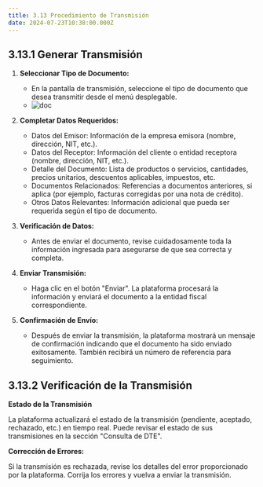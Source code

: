 ```yaml
---
title: 3.13 Procedimiento de Transmisión
date: 2024-07-23T10:38:00.000Z
---
```

## 3.13.1 Generar Transmisión

1. **Seleccionar Tipo de Documento:** 

   * En la pantalla de transmisión, seleccione el tipo de documento que desea transmitir desde el menú desplegable.
   * ![doc](/images/uploads/tipo_documento.gif "Tipo de documento")
2. **Completar Datos Requeridos:**

   * Datos del Emisor: Información de la empresa emisora (nombre, dirección, NIT, etc.).
   * Datos del Receptor: Información del cliente o entidad receptora (nombre, dirección, NIT, etc.).
   * Detalle del Documento: Lista de productos o servicios, cantidades, precios unitarios, descuentos aplicables, impuestos, etc.
   * Documentos Relacionados: Referencias a documentos anteriores, si aplica (por ejemplo, facturas corregidas por una nota de crédito).
   * Otros Datos Relevantes: Información adicional que pueda ser requerida según el tipo de documento.
3. **Verificación de Datos:**

   * Antes de enviar el documento, revise cuidadosamente toda la información ingresada para asegurarse de que sea correcta y completa.
4. **Enviar Transmisión:**

   * Haga clic en el botón "Enviar". La plataforma procesará la información y enviará el documento a la entidad fiscal correspondiente.
5. **Confirmación de Envío:**

   * Después de enviar la transmisión, la plataforma mostrará un mensaje de confirmación indicando que el documento ha sido enviado exitosamente. También recibirá un número de referencia para seguimiento.

## 3.13.2 Verificación de la Transmisión

**Estado de la Transmisión**

La plataforma actualizará el estado de la transmisión (pendiente, aceptado, rechazado, etc.) en tiempo real.
Puede revisar el estado de sus transmisiones en la sección "Consulta de DTE".

**Corrección de Errores:**

Si la transmisión es rechazada, revise los detalles del error proporcionado por la plataforma.
Corrija los errores y vuelva a enviar la transmisión.
